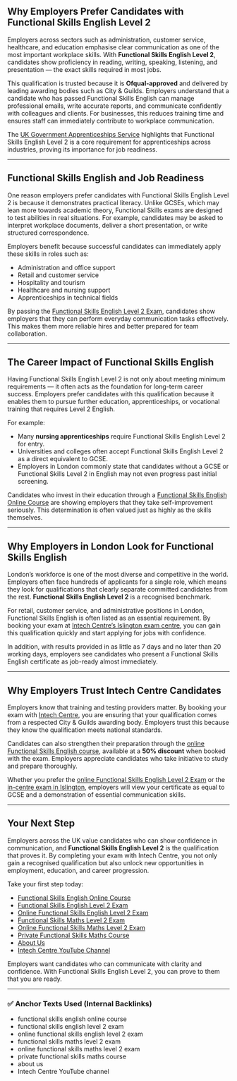 ## Why Employers Prefer Candidates with Functional Skills English Level 2

Employers across sectors such as administration, customer service, healthcare, and education emphasise clear communication as one of the most important workplace skills. With **Functional Skills English Level 2**, candidates show proficiency in reading, writing, speaking, listening, and presentation — the exact skills required in most jobs.

This qualification is trusted because it is **Ofqual-approved** and delivered by leading awarding bodies such as City & Guilds. Employers understand that a candidate who has passed Functional Skills English can manage professional emails, write accurate reports, and communicate confidently with colleagues and clients. For businesses, this reduces training time and ensures staff can immediately contribute to workplace communication.

The [UK Government Apprenticeships Service](https://www.apprenticeships.gov.uk/) highlights that Functional Skills English Level 2 is a core requirement for apprenticeships across industries, proving its importance for job readiness.

---

## Functional Skills English and Job Readiness

One reason employers prefer candidates with Functional Skills English Level 2 is because it demonstrates practical literacy. Unlike GCSEs, which may lean more towards academic theory, Functional Skills exams are designed to test abilities in real situations. For example, candidates may be asked to interpret workplace documents, deliver a short presentation, or write structured correspondence.

Employers benefit because successful candidates can immediately apply these skills in roles such as:

* Administration and office support
* Retail and customer service
* Hospitality and tourism
* Healthcare and nursing support
* Apprenticeships in technical fields

By passing the [Functional Skills English Level 2 Exam](https://www.intechcentre.com/courses/functional-skills-english-level-2-exam/), candidates show employers that they can perform everyday communication tasks effectively. This makes them more reliable hires and better prepared for team collaboration.

---

## The Career Impact of Functional Skills English

Having Functional Skills English Level 2 is not only about meeting minimum requirements — it often acts as the foundation for long-term career success. Employers prefer candidates with this qualification because it enables them to pursue further education, apprenticeships, or vocational training that requires Level 2 English.

For example:

* Many **nursing apprenticeships** require Functional Skills English Level 2 for entry.
* Universities and colleges often accept Functional Skills English Level 2 as a direct equivalent to GCSE.
* Employers in London commonly state that candidates without a GCSE or Functional Skills Level 2 in English may not even progress past initial screening.

Candidates who invest in their education through a [Functional Skills English Online Course](https://www.intechcentre.com/courses/functional-skills-english-online-course/) are showing employers that they take self-improvement seriously. This determination is often valued just as highly as the skills themselves.

---

## Why Employers in London Look for Functional Skills English

London’s workforce is one of the most diverse and competitive in the world. Employers often face hundreds of applicants for a single role, which means they look for qualifications that clearly separate committed candidates from the rest. **Functional Skills English Level 2** is a recognised benchmark.

For retail, customer service, and administrative positions in London, Functional Skills English is often listed as an essential requirement. By booking your exam at [Intech Centre’s Islington exam centre](https://www.intechcentre.com/about-us/), you can gain this qualification quickly and start applying for jobs with confidence.

In addition, with results provided in as little as 7 days and no later than 20 working days, employers see candidates who present a Functional Skills English certificate as job-ready almost immediately.

---

## Why Employers Trust Intech Centre Candidates

Employers know that training and testing providers matter. By booking your exam with [Intech Centre](https://www.intechcentre.com/about-us/), you are ensuring that your qualification comes from a respected City & Guilds awarding body. Employers trust this because they know the qualification meets national standards.

Candidates can also strengthen their preparation through the [online Functional Skills English course](https://www.intechcentre.com/courses/functional-skills-english-online-course/), available at a **50% discount** when booked with the exam. Employers appreciate candidates who take initiative to study and prepare thoroughly.

Whether you prefer the [online Functional Skills English Level 2 Exam](https://www.intechcentre.com/courses/online-functional-skills-english-level-2-exam/) or the [in-centre exam in Islington](https://www.intechcentre.com/courses/functional-skills-english-level-2-exam/), employers will view your certificate as equal to GCSE and a demonstration of essential communication skills.

---

## Your Next Step

Employers across the UK value candidates who can show confidence in communication, and **Functional Skills English Level 2** is the qualification that proves it. By completing your exam with Intech Centre, you not only gain a recognised qualification but also unlock new opportunities in employment, education, and career progression.

Take your first step today:

* [Functional Skills English Online Course](https://www.intechcentre.com/courses/functional-skills-english-online-course/)
* [Functional Skills English Level 2 Exam](https://www.intechcentre.com/courses/functional-skills-english-level-2-exam/)
* [Online Functional Skills English Level 2 Exam](https://www.intechcentre.com/courses/online-functional-skills-english-level-2-exam/)
* [Functional Skills Maths Level 2 Exam](https://www.intechcentre.com/courses/functional-skills-maths-level-2-exam/)
* [Online Functional Skills Maths Level 2 Exam](https://www.intechcentre.com/courses/online-functional-skills-maths-level-2-exam-2/)
* [Private Functional Skills Maths Course](https://www.intechcentre.com/courses/private-functional-skills-in-maths/)
* [About Us](https://www.intechcentre.com/about-us/)
* [Intech Centre YouTube Channel](https://www.youtube.com/@Intechcentre)

Employers want candidates who can communicate with clarity and confidence. With Functional Skills English Level 2, you can prove to them that you are ready.

---

### ✅ Anchor Texts Used (Internal Backlinks)

* functional skills english online course
* functional skills english level 2 exam
* online functional skills english level 2 exam
* functional skills maths level 2 exam
* online functional skills maths level 2 exam
* private functional skills maths course
* about us
* Intech Centre YouTube channel


